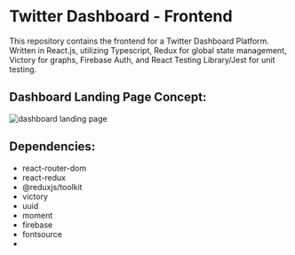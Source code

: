 # Twitter Dashboard - Frontend

This repository contains the frontend for a Twitter Dashboard Platform. Written in React.js, utilizing Typescript, Redux for global state management, Victory for graphs, Firebase Auth, and React Testing Library/Jest for unit testing.

## Dashboard Landing Page Concept:

![dashboard landing page](https://drive.google.com/uc?export=view&id=1FAowa1LkdEeoREV8X2s__vOuojooJ8Z9)

## Dependencies:

-   react-router-dom
-   react-redux
-   @reduxjs/toolkit
-   victory
-   uuid
-   moment
-   firebase
-   fontsource
-
